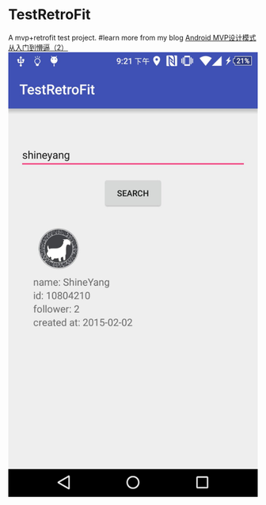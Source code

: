 # TestRetroFit
A mvp+retrofit test project.
#learn more from my blog
[Android MVP设计模式从入门到懵逼（2）](http://shineyang.com/wordpress/2016/05/12/android-mvp设计模式从入门到懵逼（2）/)
![pic](https://github.com/ShineYang/TestRetroFit/blob/master/pic.jpg?raw=true)
